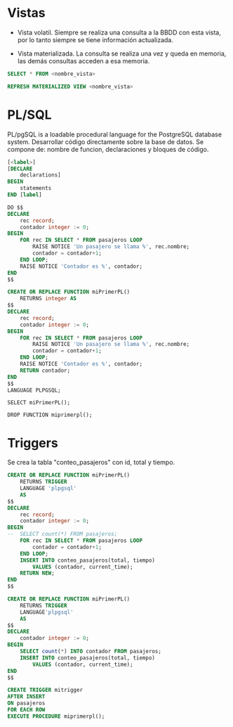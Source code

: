 # Vistas

* Vista volatil. Siempre se realiza una consulta a la BBDD con esta vista, por lo tanto siempre se tiene información actualizada.

* Vista materializada. La consulta se realiza una vez y queda en memoria, las demás consultas acceden a esa memoria.

```sql
SELECT * FROM <nombre_vista>
```

```sql
REFRESH MATERIALIZED VIEW <nombre_vista>
```

# PL/SQL

PL/pgSQL is a loadable procedural language for the PostgreSQL database system. Desarrollar código directamente sobre la base de datos. Se compone de: nombre de funcion, declaraciones y bloques de código.

```sql
[<label>]
[DECLARE
    declarations]
BEGIN
    statements
END [label]
```

```sql
DO $$
DECLARE
	rec record;
	contador integer := 0;
BEGIN
	FOR rec IN SELECT * FROM pasajeros LOOP
		RAISE NOTICE 'Un pasajero se llama %', rec.nombre;
		contador = contador+1;
	END LOOP;
	RAISE NOTICE 'Contador es %', contador;
END
$$
```

```sql
CREATE OR REPLACE FUNCTION miPrimerPL() 
	RETURNS integer AS
$$
DECLARE
	rec record;
	contador integer := 0;
BEGIN
	FOR rec IN SELECT * FROM pasajeros LOOP
		RAISE NOTICE 'Un pasajero se llama %', rec.nombre;
		contador = contador+1;
	END LOOP;
	RAISE NOTICE 'Contador es %', contador;
	RETURN contador;
END
$$
LANGUAGE PLPGSQL;
```

```SELECT miPrimerPL();```

```DROP FUNCTION miprimerpl();```

# Triggers

Se crea la tabla "conteo_pasajeros" con id, total y tiempo.

```sql
CREATE OR REPLACE FUNCTION miPrimerPL() 
	RETURNS TRIGGER 
	LANGUAGE 'plpgsql'
	AS
$$
DECLARE
	rec record;
	contador integer := 0;
BEGIN
-- 	SELECT count(*) FROM pasajeros;
	FOR rec IN SELECT * FROM pasajeros LOOP
		contador = contador+1;
	END LOOP;
	INSERT INTO conteo_pasajeros(total, tiempo) 
		VALUES (contador, current_time);
	RETURN NEW;
END
$$
```

```sql
CREATE OR REPLACE FUNCTION miPrimerPL() 
	RETURNS TRIGGER 
	LANGUAGE'plpgsql'
	AS
$$
DECLARE
	contador integer := 0;
BEGIN
	SELECT count(*) INTO contador FROM pasajeros;
	INSERT INTO conteo_pasajeros(total, tiempo) 
		VALUES (contador, current_time);
END
$$
```

```sql
CREATE TRIGGER mitrigger
AFTER INSERT
ON pasajeros
FOR EACH ROW
EXECUTE PROCEDURE miprimerpl();
```